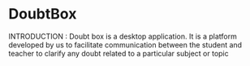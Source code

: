 # DoubtBox

INTRODUCTION :
Doubt box is a desktop application. It is a platform developed by us to facilitate communication between the student and teacher to clarify any doubt related to a particular subject or topic

